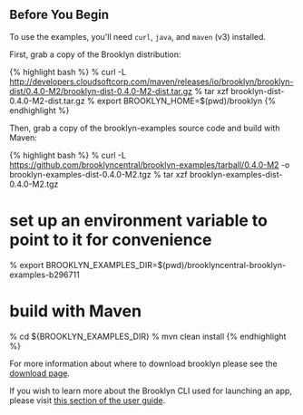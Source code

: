 ## Before You Begin

To use the examples, you'll need ``curl``, ``java``, and ``maven`` (v3) installed.

First, grab a copy of the Brooklyn distribution:

{% highlight bash %}
% curl -L http://developers.cloudsoftcorp.com/maven/releases/io/brooklyn/brooklyn-dist/0.4.0-M2/brooklyn-dist-0.4.0-M2-dist.tar.gz
% tar xzf brooklyn-dist-0.4.0-M2-dist.tar.gz
% export BROOKLYN_HOME=$(pwd)/brooklyn
{% endhighlight %}

Then, grab a copy of the brooklyn-examples source code and build with Maven:

{% highlight bash %}
% curl -L https://github.com/brooklyncentral/brooklyn-examples/tarball/0.4.0-M2 -o brooklyn-examples-dist-0.4.0-M2.tgz
% tar xzf brooklyn-examples-dist-0.4.0-M2.tgz
# set up an environment variable to point to it for convenience
% export BROOKLYN_EXAMPLES_DIR=$(pwd)/brooklyncentral-brooklyn-examples-b296711
# build with Maven
% cd ${BROOKLYN_EXAMPLES_DIR}
% mvn clean install
{% endhighlight %}

For more information about where to download brooklyn please
see the [download page]({{site.url}}/start/download.html).

If you wish to learn more about the Brooklyn CLI used for launching an app,
please visit [this section of the user guide]({{site.url}}/use/guide/management/index.html#cli).
